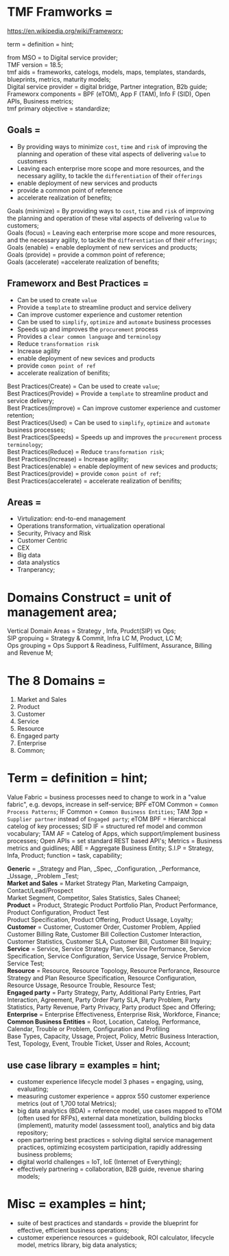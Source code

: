 # TMF Framworks =
https://en.wikipedia.org/wiki/Frameworx;

term = definition = hint;

from MSO = to Digital service provider;  
TMF version = 18.5;  
tmf aids = frameworks, catelogs, models, maps, templates, standards, blueprints, metrics, maturity models;  
Digital service provider = digital bridge, Partner integration, B2b guide;  
Frameworx components = BPF (eTOM), App F (TAM), Info F (SID), Open APIs, Business metrics;  
tmf primary objective = standardize;  

## Goals = 
- By providing ways to minimize `cost`, `time` and `risk` of improving the planning and operation of these vital aspects of delivering `value` to customers
- Leaving each enterprise more scope and more resources, and the
necessary agility, to tackle the `differentiation` of their `offerings`
- enable deployment of new services and products
- provide a common point of reference
- accelerate realization of benefits;

Goals (minimize) =  By providing ways to  `cost`, `time` and `risk` of improving the planning and operation of these vital aspects of delivering `value` to customers;  
Goals (focus) = Leaving each enterprise more scope and more resources, and the necessary agility, to tackle the `differentiation` of their `offerings`;  
Goals (enable) = enable deployment of new services and products;  
Goals (provide) = provide a common point of reference;  
Goals (accelerate) =accelerate realization of benefits;  

## Frameworx and Best Practices =
- Can be used to create `value`
- Provide a `template` to streamline product and service delivery
- Can improve customer experience and customer retention
- Can be used to `simplify`, `optimize` and `automate` business processes
- Speeds up and improves the `procurement` process
- Provides a `clear common language` and `terminology`
- Reduce `transformation risk`
- Increase agility
- enable deployment of new sevices and products
- provide `comon point of ref`
- accelerate realization of benifits;

Best Practices(Create) = Can be used to create `value`;  
Best Practices(Provide) = Provide a `template` to streamline product and service delivery;  
Best Practices(Improve) = Can improve customer experience and customer retention;  
Best Practices(Used) =  Can be used to `simplify`, `optimize` and `automate` business processes;  
Best Practices(Speeds) =  Speeds up and improves the `procurement` process `terminology`;  
Best Practices(Reduce) =  Reduce `transformation risk`;  
Best Practices(Increase) =  Increase agility;  
Best Practices(enable) =  enable deployment of new sevices and products;  
Best Practices(provide) = provide `comon point of ref`;  
Best Practices(accelerate) = accelerate realization of benifits;  

## Areas =
- Virtulization: end-to-end management
- Operations transformation, virtualization operational 
- Security, Privacy and Risk
- Customer Centric
- CEX
- Big data
- data analystics
- Tranperancy;
 
# Domains Construct = unit of management area;  
Vertical Domain Areas = Strategy , Infa, Prudct(SIP) vs Ops;  
SIP  gropuing = Strategy & Commit, Infra LC M, Product, LC M;  
Ops grouping = Ops Support & Readiness, Fullfilment, Assurance, Billing and Revenue M;  
# The 8 Domains =
1. Market and Sales
2. Product
3. Customer
4. Service
5. Resource
6. Engaged party
7. Enterprise
8. Common;

# Term = definition = hint;
Value Fabric = business processes need to change to work in a "value fabric", e.g. devops, increase in self-service;
BPF eTOM Common = `Common Process Patterns`;
IF Common = `Common Business Entities`;
TAM 3pp = `Supplier partner` instead of `Engaged party`;
eTOM BPF = Hierarchiccal catelog of key processes;
SID IF = structured ref model and common vocabulary;
TAM AF = Catelog of Apps, which support/implement business processes;
Open APIs = set standard REST based API's;
Metrics = Business metrics and guidlines;
ABE = Aggregate Business Entity;
S.I.P = Strategy, Infa, Product;
function = task, capability;

**Generic** =
_Strategy and Plan, _Spec, _Configuration,  _Performance,  _Ussage, _Problem _Test;  
**Market and Sales** = 
Market Strategy Plan, Marketing Campaign, Contact/Lead/Prospect   
Market Segment, Competitor, Sales Statistics, Sales Chaneel;  
**Product** =
Product, Strategic Product Portfolio Plan, Product Performance, Product Configuration, Product Test  
Product Specification, Product Offering, Product Ussage, Loyalty;  
**Customer** =
Customer, Customer Order, Customer Problem, Applied Customer Billing Rate, Customer Bill Collection 
Customer Interaction, Customer Statistics, Customer SLA, Customer Bill, Customer Bill Inquiry;
**Service** =
Service, Service Strategy Plan, Service Performance, 
Service Specification, Service Configuration, Service Ussage, Service Problem, Service Test;  
**Resource** =
Resource, Resource Topology, Resource Perforance, Resource Strategy and Plan
Resource Specification, Resource Configuration, Resource Ussage, Resource Trouble, Resource Test;  
**Engaged party** =
Party Strategy, Party, Additional Party Entries, Part Interaction, Agreement, Party Order
Party SLA, Party Problem, Party Statistics, Party Revenue, Party Privacy, Party product Spec and Offering;  
**Enterprise** =
Enterprise Effectiveness, Enterprise Risk, Workforce, Finance;  
**Common Business Entities** =
Root, Location, Catelog, Performance, Calendar, Trouble or Problem, Configuration and Profiling  
Base Types, Capacity, Ussage, Project, Policy, Metric
Business Interaction, Test, Topology, Event, Trouble Ticket, Usser and Roles, Account;  
## use case library = examples = hint;
- customer experience lifecycle model 3 phases =  engaging, using, evaluating;
- measuring customer experience = approx 550 customer experience metrics (out of 1,700 total Metrics);
- big data analytics (BDA) = reference model, use cases mapped to eTOM (often used for RFPs), external data monetization, building blocks (implement), maturity model (assessment tool), analytics and big data repository;
- open partnering best practices = solving digital service management practices, optimizing ecosystem participation, rapidly addressing business problems;
- digital world challenges = IoT, IoE (Internet of Everything);
- effectively partnering = collaboration, B2B guide, revenue sharing models;

# Misc = examples = hint;
- suite of best practices and standards = provide the blueprint for effective, efficient business operations;
- customer experience resources = guidebook, ROI calculator, lifecycle model, metrics library, big data analystics;